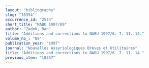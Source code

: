 ```yaml
---
layout: "bibliography"
slug: "10354"
occurrence_id: "2574"
short_title: "NABU 1997/89"
author: "Zadok, Ran"
title: "Additions and corrections to NABU 1997/6. 7. 11. 14."
volume_no_: "89"
publication_year: "1997"
journal: "Nouvelles Assyriologiques Brèves et Utilitaires"
title: "Additions and corrections to NABU 1997/6. 7. 11. 14."
previous_item: "10357"
---
```

